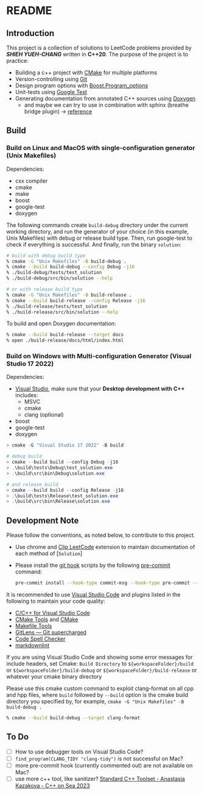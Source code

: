 # README

## Introduction

This project is a collection of solutions to LeetCode problems provided by ***SHIEH YUEH-CHANG*** written in **C++20**. The purpose of the project is to practice:

- Building a c++ project with [CMake](https://cmake.org) for multiple platforms
- Version-controlling using [Git](https://git-scm.com)
- Design program options with [Boost.Program_options](https://www.boost.org/doc/libs/1_62_0/doc/html/program_options.html)
- Unit-tests using [Google Test](https://github.com/google/googletest)
- Generating documentation from annotated C++ sources using [Doxygen](https://www.doxygen.nl)
  - and maybe we can try to use in combination with sphinx (breathe bridge plugin) -> [reference](https://devblogs.microsoft.com/cppblog/clear-functional-c-documentation-with-sphinx-breathe-doxygen-cmake/)

## Build

### Build on Linux and MacOS with single-configuration generator (Unix Makefiles)

Dependencies:

- cxx compiler
- cmake
- make
- boost
- google-test
- doxygen

The following commands create `build-debug` directory under the current working directory, and run the generator of your choice (in this example, Unix Makefiles) with debug or release build type. Then, run google-test to check if everything is successful.
And finally, run the binary `solution`:

```sh
# build with debug build type
% cmake -G "Unix Makefiles" -B build-debug .
% cmake --build build-debug --config Debug -j16
% ./build-debug/tests/test_solution
% ./build-debug/src/bin/solution --help

# or with release build type
% cmake -G "Unix Makefiles" -B build-release .
% cmake --build build-release --config Release -j16
% ./build-release/tests/test_solution
% ./build-release/src/bin/solution --help
```

To build and open Doxygen documentation:

```sh
% cmake --build build-release --target docs
% open ./build-release/docs/html/index.html
```

### Build on Windows with Multi-configuration Generator (Visual Studio 17 2022)

Dependencies:

- [Visual Studio](https://code.visualstudio.com/docs/cpp/config-msvc#_run-vs-code-outside-the-developer-command-prompt), make sure that your **Desktop development with C++** includes:
  - MSVC
  - cmake
  - clang (optional)
- boost
- google-test
- doxygen

```powershell
> cmake -G "Visual Studio 17 2022" -B build

# debug build
> cmake --build build --config Debug -j16
> .\build\tests\Debug\test_solution.exe
> .\build\src\bin\Debug\solution.exe

# and release build
> cmake --build build --config Release -j16
> .\build\tests\Release\test_solution.exe
> .\build\src\bin\Release\solution.exe
```

## Development Note

Please follow the conventions, as noted below, to contribute to this project.

- Use chrome and [Clip LeetCode](https://chrome.google.com/webstore/detail/clip-leetcode/cnghimckckgcmhbdokjielmhkmnagdcp/related)
   extension to maintain documentation of each method of [`Solution`]
- Please install the [git hook](https://git-scm.com/book/zh-tw/v2/Customizing-Git-Git-Hooks) scripts by the following [pre-commit](https://pre-commit.com/) command:

   ```bash
   pre-commit install --hook-type commit-msg --hook-type pre-commit --hook-type pre-push
   ```

It is recommended to use [Visual Studio Code](https://code.visualstudio.com/) and plugins listed in the following to maintain your code quality:

- [C/C++ for Visual Studio Code](https://marketplace.visualstudio.com/items?itemName=ms-vscode.cpptools)
- [CMake Tools](https://marketplace.visualstudio.com/items?itemName=ms-vscode.cmake-tools) and [CMake](https://marketplace.visualstudio.com/items?itemName=twxs.cmake)
- [Makefile Tools](https://marketplace.visualstudio.com/items?itemName=ms-vscode.makefile-tools)
- [GitLens — Git supercharged](https://marketplace.visualstudio.com/items?itemName=eamodio.gitlens)
- [Code Spell Checker](https://marketplace.visualstudio.com/items?itemName=streetsidesoftware.code-spell-checker)
- [markdownlint](https://marketplace.visualstudio.com/items?itemName=DavidAnson.vscode-markdownlint)

If you are using Visual Studio Code and showing some error messages for include headers, set Cmake: `Build Directory` to `${workspaceFolder}/build` or `${workspaceFolder}/build-debug` or `${workspaceFolder}/build-release` or whatever
your cmake binary directory

Please use this cmake custom command to exploit clang-format on all cpp and hpp files, where `build` followed by `--build` option is the cmake build directory you specified by, for example, `cmake -G "Unix Makefiles" -B build-debug .`

```bash
% cmake --build build-debug --target clang-format
```

## To Do

- [ ] How to use debugger tools on Visual Studio Code?
- [ ] `find_program(CLANG_TIDY "clang-tidy")` is not successful on Mac?
- [ ] more pre-commit hook (currently commented out) are not available on Mac?
- [ ] use more c++ tool, like sanitizer? [Standard C++ Toolset - Anastasia Kazakova - C++ on Sea 2023](https://www.youtube.com/watch?v=kLNCphYSggY)
